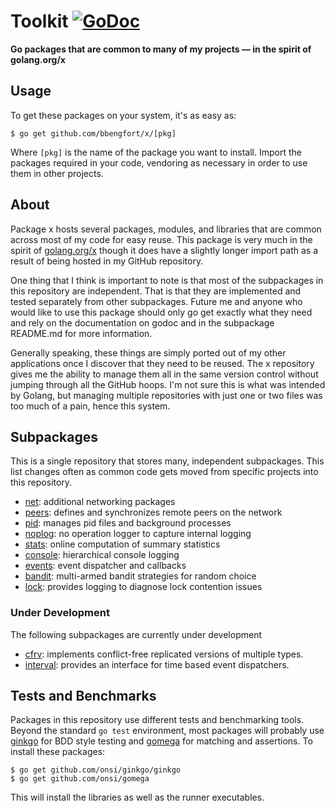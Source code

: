 # Toolkit [![GoDoc](https://godoc.org/github.com/bbengfort/x?status.svg)](https://godoc.org/github.com/bbengfort/x)

**Go packages that are common to many of my projects &mdash; in the spirit of golang.org/x**

## Usage

To get these packages on your system, it's as easy as:

```
$ go get github.com/bbengfort/x/[pkg]
```

Where `[pkg]` is the name of the package you want to install. Import the packages required in your code, vendoring as necessary in order to use them in other projects.

## About

Package x hosts several packages, modules, and libraries that are common across most of my code for easy reuse. This package is very much in the spirit of [golang.org/x](https://godoc.org/-/subrepo) though it does have a slightly longer import path as a result of being hosted in my GitHub repository.

One thing that I think is important to note is that most of the subpackages in this repository are independent. That is that they are implemented and tested separately from other subpackages. Future me and anyone who would like to use this package should only go get exactly what they need and rely on the documentation on godoc and in the subpackage README.md for more information.

Generally speaking, these things are simply ported out of my other applications once I discover that they need to be reused. The x repository gives me the ability to manage them all in the same version control without jumping through all the GitHub hoops. I'm not sure this is what was intended by Golang, but managing multiple repositories with just one or two files was too much of a pain, hence this system.

## Subpackages

This is a single repository that stores many, independent subpackages. This list changes often as common code gets moved from specific projects into this repository.

- [net](net/): additional networking packages
- [peers](peers/): defines and synchronizes remote peers on the network
- [pid](pid/): manages pid files and background processes
- [noplog](noplog/): no operation logger to capture internal logging
- [stats](stats/): online computation of summary statistics
- [console](console/): hierarchical console logging
- [events](events/): event dispatcher and callbacks
- [bandit](bandit/): multi-armed bandit strategies for random choice
- [lock](lock/): provides logging to diagnose lock contention issues

### Under Development

The following subpackages are currently under development

- [cfrv](cfrv/README.md): implements conflict-free replicated versions of multiple types.
- [interval](interval/): provides an interface for time based event dispatchers.

## Tests and Benchmarks

Packages in this repository use different tests and benchmarking tools. Beyond the standard `go test` environment, most packages will probably use [ginkgo](http://onsi.github.io/ginkgo/) for BDD style testing and [gomega](http://onsi.github.io/gomega/) for matching and assertions. To install these packages:

```
$ go get github.com/onsi/ginkgo/ginkgo
$ go get github.com/onsi/gomega
```

This will install the libraries as well as the runner executables.
